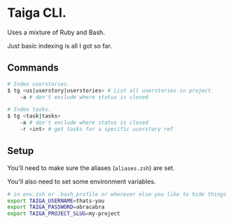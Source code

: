 # Taiga CLI.
Uses a mixture of Ruby and Bash.

Just basic indexing is all I got so far. 

## Commands
```bash
# Index userstories.
$ tg <us|userstory|userstories> # List all userstories in project.
    -a # don't exclude where status is closed

# Index tasks.
$ tg <task|tasks> 
    -a # don't exclude where status is closed
    -r <int> # get tasks for a specific userstory ref
```

## Setup
You'll need to make sure the aliases (`aliases.zsh`) are set. 

You'll also need to set some environment variables. 
```bash
# in env.zsh or .bash_profile or wherever else you like to hide things
export TAIGA_USERNAME=thats-you
export TAIGA_PASSWORD=abracabra
export TAIGA_PROJECT_SLUG=my-project
```
